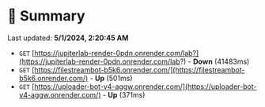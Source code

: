 # 📖 Summary
Last updated: **5/1/2024, 2:20:45 AM**

- `GET` [https://jupiterlab-render-0pdn.onrender.com/lab?](https://jupiterlab-render-0pdn.onrender.com/lab?) - **Down** (41483ms)
- `GET` [https://filestreambot-b5k6.onrender.com/](https://filestreambot-b5k6.onrender.com/) - **Up** (501ms)
- `GET` [https://uploader-bot-v4-aggw.onrender.com/](https://uploader-bot-v4-aggw.onrender.com/) - **Up** (371ms)
